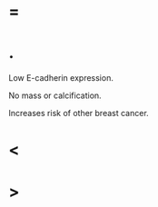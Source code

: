# =

# .

Low E-cadherin expression.

No mass or calcification.

Increases risk of other breast cancer.

# <

# >
